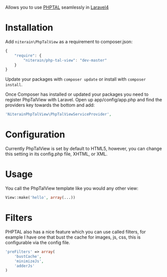 Allows you to use [PHPTAL](http://www.phptal.org) seamlessly in [Laravel4](http://www.laravel.com)

Installation
============

Add `niterain\PhpTalView` as a requirement to composer.json:

```javascript
{
    "require": {
        "niterain/php-tal-view": "dev-master"
    }
}
```

Update your packages with `composer update` or install with `composer install`.

Once Composer has installed or updated your packages you need to register PhpTalView with Laravel. Open up app/config/app.php and find the providers key towards the bottom and add:

```php
'NiterainPhpTalView\PhpTalViewServiceProvider',
```

Configuration
=============

Currently PhpTalView is set by default to HTML5, however, you can change this setting in its config.php file, XHTML, or XML.

Usage
=====

You call the PhpTalView template like you would any other view:

```php
View::make('hello', array(...))
```

Filters
==========

PHPTAL also has a nice feature which you can use called filters, for example I have one that bust the cache for images, js, css, this is configurable via the config file.

```php
'preFilters' => array(
    'bustCache',
    'minimizeJs',
    'adderJs'
)
```
